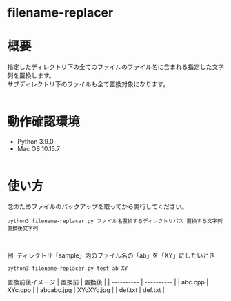 # filename-replacer
 
# 概要
指定したディレクトリ下の全てのファイルのファイル名に含まれる指定した文字列を置換します。<br>
サブディレクトリ下のファイルも全て置換対象になります。<br><br>

# 動作確認環境
* Python 3.9.0
* Mac OS 10.15.7
<br><br>

# 使い方
念のためファイルのバックアップを取ってから実行してください。<br>
```
python3 filename-replacer.py ファイル名置換するディレクトリパス 置換する文字列 置換後文字列
```
<br>

例: ディレクトリ「sample」内のファイル名の「ab」を「XY」にしたいとき
```
python3 filename-replacer.py test ab XY
```
置換前後イメージ
| 置換前     | 置換後     | 
| ---------- | ---------- | 
| abc.cpp    | XYc.cpp    | 
| abcabc.jpg | XYcXYc.jpg | 
| def.txt    | def.txt    | 
